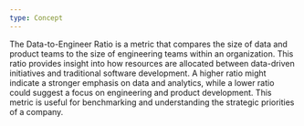 ```yaml
---
type: Concept
---
```


The Data-to-Engineer Ratio is a metric that compares the size of data and product teams to the size of engineering teams within an organization. This ratio provides insight into how resources are allocated between data-driven initiatives and traditional software development. A higher ratio might indicate a stronger emphasis on data and analytics, while a lower ratio could suggest a focus on engineering and product development. This metric is useful for benchmarking and understanding the strategic priorities of a company.